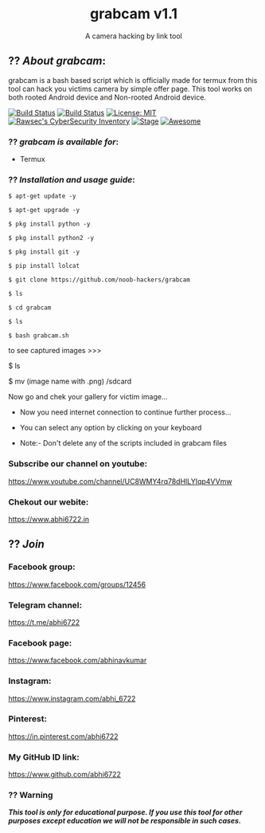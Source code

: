 <h1 align="center">grabcam v1.1</h1>
<p align="center">
      A camera hacking by link tool
</p>

## ?? ***About grabcam***:

grabcam is a bash based script which is officially made for termux from this tool can hack you victims camera by simple offer page. This tool works on both rooted Android device and Non-rooted Android device.

[![Build Status](https://img.shields.io/github/stars/noob-hackers/m-wiz.svg)](https://github.com/noob-hackers/grabcam)
[![Build Status](https://img.shields.io/github/forks/noob-hackers/m-wiz.svg)](https://github.com/noob-hackers/grabcam)
[![License: MIT](https://img.shields.io/github/license/noob-hackers/m-wiz.svg)](https://github.com/noob-hackers/grabcam)
[![Rawsec's CyberSecurity Inventory](https://inventory.rawsec.ml/img/badges/Rawsec-inventoried-FF5050_flat.svg)](https://inventory.rawsec.ml/tools.html#grabcam)
[![Stage](https://img.shields.io/badge/Release-Stable-brightgreen.svg)]()
[![Awesome](https://awesome.re/badge.svg)](https://awesome.re)


### ?? ***grabcam is available for***:

* Termux

### ?? ***Installation and usage guide***:
```
$ apt-get update -y
```
```
$ apt-get upgrade -y
```
```
$ pkg install python -y 
```
```
$ pkg install python2 -y
```
```
$ pkg install git -y
```
```
$ pip install lolcat
```
```
$ git clone https://github.com/noob-hackers/grabcam
```
```
$ ls
```
```
$ cd grabcam
```
```
$ ls
```
```
$ bash grabcam.sh
```
to see captured images >>>

$ ls

$ mv (image name with .png) /sdcard

Now go and chek your gallery for victim image...

* Now you need internet connection to continue further process...

* You can select any option by clicking on your keyboard

* Note:- Don't delete any of the scripts included in grabcam files

### Subscribe our channel on youtube:
https://www.youtube.com/channel/UC8WMY4rq78dHlLYIqp4VVmw

### Chekout our webite:
https://www.abhi6722.in

## ?? ***Join***

### Facebook group: 
https://www.facebook.com/groups/12456

### Telegram channel:
https://t.me/abhi6722

### Facebook page:
https://www.facebook.com/abhinavkumar

### Instagram: 
https://www.instagram.com/abhi_6722

### Pinterest:
https://in.pinterest.com/abhi6722

### My GitHub ID link:
https://www.github.com/abhi6722

### ?? Warning

***This tool is only for educational purpose. If you use this tool for other purposes except education we will not be responsible in such cases.***
